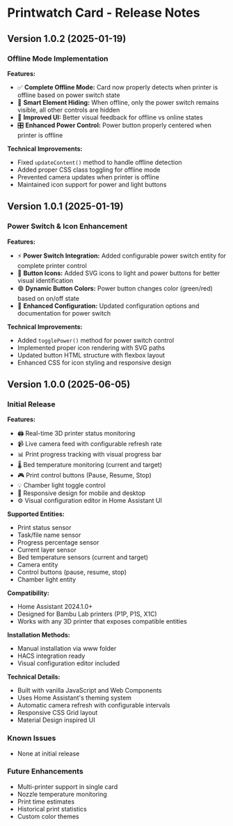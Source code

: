 # Printwatch Card - Release Notes

## Version 1.0.2 (2025-01-19)

### Offline Mode Implementation

**Features:**
- ✅ **Complete Offline Mode:** Card now properly detects when printer is offline based on power switch state
- 🔧 **Smart Element Hiding:** When offline, only the power switch remains visible, all other controls are hidden
- 📱 **Improved UI:** Better visual feedback for offline vs online states
- 🎛️ **Enhanced Power Control:** Power button properly centered when printer is offline

**Technical Improvements:**
- Fixed `updateContent()` method to handle offline detection
- Added proper CSS class toggling for offline mode
- Prevented camera updates when printer is offline
- Maintained icon support for power and light buttons

## Version 1.0.1 (2025-01-19)

### Power Switch & Icon Enhancement

**Features:**
- ⚡ **Power Switch Integration:** Added configurable power switch entity for complete printer control
- 🎨 **Button Icons:** Added SVG icons to light and power buttons for better visual identification
- 🟢 **Dynamic Button Colors:** Power button changes color (green/red) based on on/off state
- 🔧 **Enhanced Configuration:** Updated configuration options and documentation for power switch

**Technical Improvements:**
- Added `togglePower()` method for power switch control
- Implemented proper icon rendering with SVG paths
- Updated button HTML structure with flexbox layout
- Enhanced CSS for icon styling and responsive design

## Version 1.0.0 (2025-06-05)

### Initial Release

**Features:**
- 🖨️ Real-time 3D printer status monitoring
- 📹 Live camera feed with configurable refresh rate
- 📊 Print progress tracking with visual progress bar
- 🌡️ Bed temperature monitoring (current and target)
- 🎮 Print control buttons (Pause, Resume, Stop)
- 💡 Chamber light toggle control
- 📱 Responsive design for mobile and desktop
- ⚙️ Visual configuration editor in Home Assistant UI

**Supported Entities:**
- Print status sensor
- Task/file name sensor
- Progress percentage sensor
- Current layer sensor
- Bed temperature sensors (current and target)
- Camera entity
- Control buttons (pause, resume, stop)
- Chamber light entity

**Compatibility:**
- Home Assistant 2024.1.0+
- Designed for Bambu Lab printers (P1P, P1S, X1C)
- Works with any 3D printer that exposes compatible entities

**Installation Methods:**
- Manual installation via www folder
- HACS integration ready
- Visual configuration editor included

**Technical Details:**
- Built with vanilla JavaScript and Web Components
- Uses Home Assistant's theming system
- Automatic camera refresh with configurable intervals
- Responsive CSS Grid layout
- Material Design inspired UI

### Known Issues
- None at initial release

### Future Enhancements
- Multi-printer support in single card
- Nozzle temperature monitoring
- Print time estimates
- Historical print statistics
- Custom color themes
